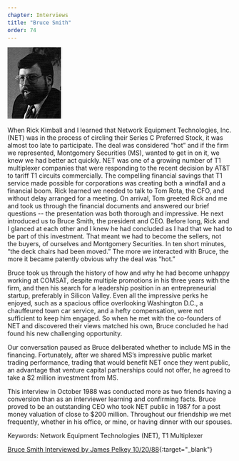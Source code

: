 ```yaml
---
chapter: Interviews
title: "Bruce Smith"
order: 74
---
```


![Bruce Smith](/assets/img/bruce-smith-l.jpg)

When Rick Kimball and I learned that Network Equipment Technologies, Inc. (NET) was in the process of circling their Series C Preferred Stock, it was almost too late to participate. The deal was considered “hot” and if the firm we represented, Montgomery Securities (MS), wanted to get in on it, we knew we had better act quickly. NET was one of a growing number of T1 multiplexer companies that were responding to the recent decision by AT&T to tariff T1 circuits commercially. The compelling financial savings that T1 service made possible for corporations was creating both a windfall and a financial boom. Rick learned we needed to talk to Tom Rota, the CFO, and without delay arranged for a meeting. On arrival, Tom greeted Rick and me and took us through the financial documents and answered our brief questions -- the presentation was both thorough and impressive. He next introduced us to Bruce Smith, the president and CEO. Before long, Rick and I glanced at each other and I knew he had concluded as I had that we had to be part of this investment. That meant we had to become the sellers, not the buyers, of ourselves and Montgomery Securities. In ten short minutes, “the deck chairs had been moved.” The more we interacted with Bruce, the more it became patently obvious why the deal was “hot.”

Bruce took us through the history of how and why he had become unhappy working at COMSAT, despite multiple promotions in his three years with the firm, and then his search for a leadership position in an entrepreneurial startup, preferably in Silicon Valley. Even all the impressive perks he enjoyed, such as a spacious office overlooking Washington D.C., a chauffeured town car service, and a hefty compensation, were not sufficient to keep him engaged. So when he met with the co-founders of NET and discovered their views matched his own, Bruce concluded he had found his new challenging opportunity.

Our conversation paused as Bruce deliberated whether to include MS in the financing. Fortunately, after we shared MS’s impressive public market trading performance, trading that would benefit NET once they went public, an advantage that venture capital partnerships could not offer, he agreed to take a $2 million investment from MS.

This interview in October 1988 was conducted more as two friends having a conversion than as an interviewer learning and confirming facts. Bruce proved to be an outstanding CEO who took NET public in 1987 for a post money valuation of close to $200 million. Throughout our friendship we met frequently, whether in his office, or mine, or having dinner with our spouses.

Keywords: Network Equipment Technologies (NET), T1 Multiplexer

[Bruce Smith Interviewed by James Pelkey 10/20/88](https://archive.computerhistory.org/resources/access/text/2020/03/102792032-05-01-acc.pdf){:target="_blank"}
